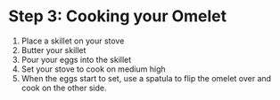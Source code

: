 # Step 3: Cooking your Omelet

1. Place a skillet on your stove
2. Butter your skillet
3. Pour your eggs into the skillet
4. Set your stove to cook on medium high
5. When the eggs start to set, use a spatula to flip the omelet over and cook on the other side.
